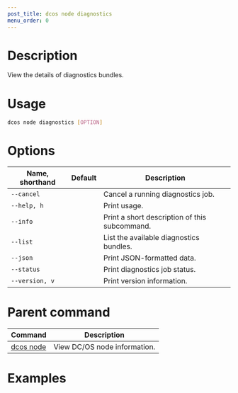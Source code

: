 ```yaml
---
post_title: dcos node diagnostics
menu_order: 0
---
```

    
# Description
View the details of diagnostics bundles.

# Usage

```bash
dcos node diagnostics [OPTION]
```

# Options

| Name, shorthand | Default | Description |
|---------|-------------|-------------|
| `--cancel`   |             | Cancel a running diagnostics job. |
| `--help, h`   |             |  Print usage. |
| `--info`   |             |  Print a short description of this subcommand. |
| `--list`   |             |  List the available diagnostics bundles. |
| `--json`   |             |  Print JSON-formatted data. |
| `--status`   |             |  Print diagnostics job status. |
| `--version, v`   |             | Print version information. |

# Parent command

| Command | Description |
|---------|-------------|
| [dcos node](/docs/1.9/usage/cli/command-reference/dcos-node/) | View DC/OS node information. | 

# Examples

